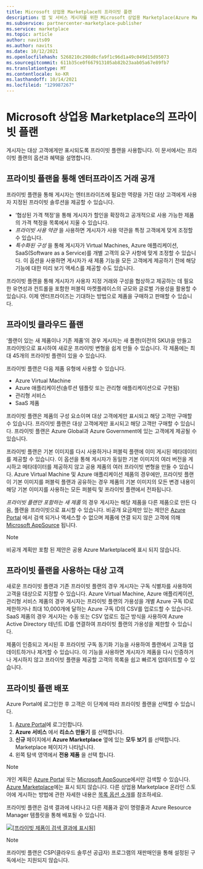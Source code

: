 ```yaml
---
title: Microsoft 상업용 Marketplace의 프라이빗 플랜
description: 앱 및 서비스 게시자를 위한 Microsoft 상업용 Marketplace(Azure Marketplace)의 프라이빗 플랜입니다.
ms.subservice: partnercenter-marketplace-publisher
ms.service: marketplace
ms.topic: article
author: navits09
ms.author: navits
ms.date: 10/12/2021
ms.openlocfilehash: 5268210c298d8cfa9f1c96d1a49c049d15d95073
ms.sourcegitcommit: 611b35ce0f667913105ab82b23aab05a67e89fb7
ms.translationtype: MT
ms.contentlocale: ko-KR
ms.lasthandoff: 10/14/2021
ms.locfileid: "129987267"
---
```

# <a name="private-plans-in-the-microsoft-commercial-marketplace"></a>Microsoft 상업용 Marketplace의 프라이빗 플랜

게시자는 대상 고객에게만 표시되도록 프라이빗 플랜을 사용합니다. 이 문서에서는 프라이빗 플랜의 옵션과 혜택을 설명합니다.

## <a name="unlock-enterprise-deals-with-private-plans"></a>프라이빗 플랜을 통해 엔터프라이즈 거래 공개

프라이빗 플랜을 통해 게시자는 엔터프라이즈에 필요한 역량을 가진 대상 고객에게 사용자 지정된 프라이빗 솔루션을 제공할 수 있습니다.

- ‘협상된 가격 책정’을 통해 게시자가 할인을 확장하고 공개적으로 사용 가능한 제품의 가격 책정을 목록에서 지울 수 있습니다.
- *프라이빗 사용 약관* 을 사용하면 게시자가 사용 약관을 특정 고객에게 맞게 조정할 수 있습니다.
- *특수화된 구성* 을 통해 게시자가 Virtual Machines, Azure 애플리케이션, SaaS(Software as a Service)를 개별 고객의 요구 사항에 맞게 조정할 수 있습니다. 이 옵션을 사용하면 게시자가 새 제품 기능을 모든 고객에게 제공하기 전에 해당 기능에 대한 미리 보기 액세스를 제공할 수도 있습니다.

프라이빗 플랜을 통해 게시자가 사용자 지정 거래와 구성을 협상하고 제공하는 데 필요한 유연성과 컨트롤을 포함한 퍼블릭 마켓플레이스의 규모와 글로벌 가용성을 활용할 수 있습니다. 이제 엔터프라이즈는 기대하는 방법으로 제품을 구매하고 판매할 수 있습니다.

## <a name="create-private-plans"></a>프라이빗 클라우드 플랜

‘플랜이 있는 새 제품이나 기존 제품’의 경우 게시자는 새 플랜(이전의 SKU)을 만들고 프라이빗으로 표시하여 새로운 프라이빗 변형을 쉽게 만들 수 있습니다. 각 제품에는 최대 45개의 프라이빗 플랜이 있을 수 있습니다.

<!--- [Private SKUs]() --->

프라이빗 플랜은 다음 제품 유형에 사용할 수 있습니다.

- Azure Virtual Machine
- Azure 애플리케이션(솔루션 템플릿 또는 관리형 애플리케이션으로 구현됨)
- 관리형 서비스
- SaaS 제품

프라이빗 플랜은 제품의 구성 요소이며 대상 고객에게만 표시되고 해당 고객만 구매할 수 있습니다. 프라이빗 플랜은 대상 고객에게만 표시되고 해당 고객만 구매할 수 있습니다. 프라이빗 플랜은 Azure Global과 Azure Government에 있는 고객에게 제공될 수 있습니다.

프라이빗 플랜은 기본 이미지를 다시 사용하거나 퍼블릭 플랜에 이미 게시된 메타데이터를 제공할 수 있습니다. 이 옵션을 통해 게시자가 동일한 기본 이미지의 여러 버전을 게시하고 메타데이터를 제공하지 않고 공용 제품의 여러 프라이빗 변형을 만들 수 있습니다. Azure Virtual Machine 및 Azure 애플리케이션 제품의 경우에만, 프라이빗 플랜이 기본 이미지를 퍼블릭 플랜과 공유하는 경우 제품의 기본 이미지의 모든 변경 내용이 해당 기본 이미지를 사용하는 모든 퍼블릭 및 프라이빗 플랜에서 전파됩니다.

*프라이빗 플랜만 포함하는 새 제품* 의 경우 게시자는 해당 제품을 다른 제품으로 만든 다음, 플랜을 프라이빗으로 표시할 수 있습니다. 비공개 요금제만 있는 제안은 [Azure Portal](https://azure.microsoft.com/features/azure-portal/) 에서 검색 되거나 액세스할 수 없으며 제품에 연결 되지 않은 고객에 의해 [Microsoft AppSource](https://appsource.microsoft.com/) 됩니다.

>[!NOTE]
>비공개 계획만 포함 된 제안은 공용 Azure Marketplace에 표시 되지 않습니다.

## <a name="target-customers-with-private-plans"></a>프라이빗 플랜을 사용하는 대상 고객

새로운 프라이빗 플랜과 기존 프라이빗 플랜의 경우 게시자는 구독 식별자를 사용하여 고객을 대상으로 지정할 수 있습니다. Azure Virtual Machine, Azure 애플리케이션, 관리형 서비스 제품의 경우 게시자는 프라이빗 플랜의 가용성을 개별 Azure 구독 ID로 제한하거나 최대 10,000개에 달하는 Azure 구독 ID의 CSV를 업로드할 수 있습니다. SaaS 제품의 경우 게시자는 수동 또는 CSV 업로드 접근 방식을 사용하여 Azure Active Directory 테넌트 ID를 연결하여 프라이빗 플랜의 가용성을 제한할 수 있습니다.

제품이 인증되고 게시된 후 프라이빗 구독 동기화 기능을 사용하여 플랜에서 고객을 업데이트하거나 제거할 수 있습니다. 이 기능을 사용하면 게시자가 제품을 다시 인증하거나 게시하지 않고 프라이빗 플랜을 제공할 고객의 목록을 쉽고 빠르게 업데이트할 수 있습니다.

## <a name="deploying-a-private-plan"></a>프라이빗 플랜 배포

Azure Portal에 로그인한 후 고객은 이 단계에 따라 프라이빗 플랜을 선택할 수 있습니다.

1. [Azure Portal](https://ms.portal.azure.com/)에 로그인합니다.
1. **Azure 서비스** 에서 **리소스 만들기** 를 선택합니다.
1. **신규** 페이지에서 **Azure Marketplace** 옆에 있는 **모두 보기** 를 선택합니다. Marketplace 페이지가 나타납니다.
1. 왼쪽 탐색 영역에서 **전용 제품** 을 선택 합니다.

> [!NOTE]
> 개인 계획은 [Azure Portal](https://azure.microsoft.com/features/azure-portal/) 또는 [Microsoft AppSource](https://appsource.microsoft.com/)에서만 검색할 수 있습니다. [Azure Marketplace](https://azuremarketplace.microsoft.com)에는 표시 되지 않습니다. 다른 상업용 Marketplace 온라인 스토어에 게시하는 방법에 관한 자세한 내용은 [목록 옵션 소개](./determine-your-listing-type.md)를 참조하세요.

프라이빗 플랜은 검색 결과에 나타나고 다른 제품과 같이 명령줄과 Azure Resource Manager 템플릿을 통해 배포될 수 있습니다.

[![[프라이빗 제품이 검색 결과에 표시됨]](media/marketplace-publishers-guide/private-product.png)](media/marketplace-publishers-guide/private-product.png#lightbox)

>[!Note]
>프라이빗 플랜은 CSP(클라우드 솔루션 공급자) 프로그램의 재판매인을 통해 설정된 구독에서는 지원되지 않습니다.

<!---
## Next steps

To start using private offers, follow the steps in the [Private SKUs and Plans]() guide.
--->
